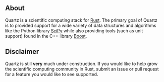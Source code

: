 ## About
Quartz is a scientific computing stack for [Rust](https://www.rust-lang.org/). The primary goal of Quartz is to provided support for a wide variety of data structures and algorithms like the Python library [SciPy](https://scipy.org/) while also providing tools (such as unit support) found in the C++ library [Boost](https://www.boost.org/).

## Disclaimer
Quartz is still **very** much under construction. If you would like to help grow the scientific computing community in Rust, submit an issue or pull request for a feature you would like to see supported.
